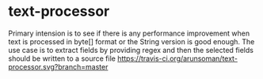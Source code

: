 # text-processor
Primary intension is to see if there is any performance improvement when text is processed in byte[] format or the String version is good enough. The use case is to extract fields by providing regex and then the selected fields should be written to a source file
https://travis-ci.org/arunsoman/text-processor.svg?branch=master
